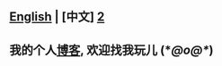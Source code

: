 ## [English][1] | [中文] [2]
## 我的个人[博客][3], 欢迎找我玩儿 (\**@ο@\**)
[1]: https://ifkid.github.io/master/README.MD
[2]: https://ifkid.github.io/master/README-zh.MD
[3]: https://ifkid.cn